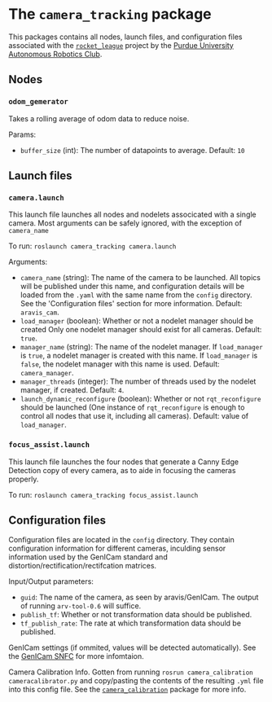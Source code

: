 # The `camera_tracking` package

This packages contains all nodes, launch files, and configuration files
associated with the
[`rocket_league`](https://github.com/purdue-arc/rocket_league/) project by
the [Purdue University Autonomous Robotics Club](https://www.purduearc.com/).

## Nodes
### `odom_gemerator`
Takes a rolling average of odom data to reduce noise.

Params:
- `buffer_size` (int): The number of datapoints to average. Default: `10`


## Launch files
### `camera.launch`
This launch file launches all nodes and nodelets associcated with a single
camera. Most arguments can be safely ignored, with the exception of
`camera_name`

To run: `roslaunch camera_tracking camera.launch`

Arguments:
- `camera_name` (string): The name of the camera to be launched. All topics
  will be published under this name, and configuration details will be loaded
  from the `.yaml` with the same name from the `config` directory. See the
  'Configuration files' section for more information. Default: `aravis_cam`.
- `load_manager` (boolean): Whether or not a nodelet manager should be created
  Only one nodelet manager should exist for all cameras. Default: `true`.
- `manager_name` (string): The name of the nodelet manager. If `load_manager` is
  `true`, a nodelet manager is created with this name. If `load_manager`
  is `false`, the nodelet manager with this name is used. Default:
  `camera_manager`.
- `manager_threads` (integer): The number of threads used by the nodelet
  manager, if created. Default: `4`.
- `launch_dynamic_reconfigure` (boolean): Whether or not `rqt_reconfigure`
  should be launched (One instance of `rqt_reconfigure` is enough to
  control all nodes that use it, including all cameras). Default: value of
  `load_manager`.

### `focus_assist.launch`
This launch file launches the four nodes that generate a Canny Edge Detection copy of every camera, as to aide in focusing the cameras properly.

To run: `roslaunch camera_tracking focus_assist.launch`


## Configuration files
Configuration files are located in the `config` directory. They contain configuration information for different cameras, inculding sensor information used by the GenICam standard and distortion/rectification/rectifcation matrices.

Input/Output parameters:
- `guid`: The name of the camera, as seen by aravis/GenICam. The output of
  running `arv-tool-0.6` will suffice.
- `publish_tf`: Whether or not transformation data should be published.
- `tf_publish_rate`: The rate at which transformation data should be
  published.

GenICam settings (if ommited, values will be detected automatically). See the
[GenICam SNFC](https://www.emva.org/wp-content/uploads/GenICam_SFNC_2_0_0.pdf)
for more infomtaion.

Camera Calibration Info. Gotten from running
`rosrun camera_calibration cameracalibrator.py` and copy/pasting the
contents of the resulting `.yml` file into this config file. See the
[`camera_calibration`](https://wiki.ros.org/camera_calibration) package for
more info.
